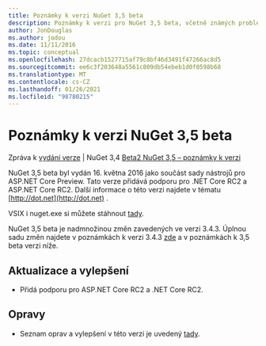 ```yaml
---
title: Poznámky k verzi NuGet 3,5 beta
description: Poznámky k verzi pro NuGet 3,5 beta, včetně známých problémů, oprav chyb, přidaných funkcí a chcete odeslat obecnou.
author: JonDouglas
ms.author: jodou
ms.date: 11/11/2016
ms.topic: conceptual
ms.openlocfilehash: 27dcacb1527715af79c8bf46d3491f47266ac8d5
ms.sourcegitcommit: ee6c3f203648a5561c809db54ebeb1d0f0598b68
ms.translationtype: MT
ms.contentlocale: cs-CZ
ms.lasthandoff: 01/26/2021
ms.locfileid: "98780215"
---
```

# <a name="nuget-35-beta-release-notes"></a>Poznámky k verzi NuGet 3,5 beta

Zpráva k [vydání verze](../release-notes/nuget-3.4.md)  |  NuGet 3,4 [Beta2 NuGet 3,5 – poznámky k verzi](../release-notes/nuget-3.5-Beta2.md)

NuGet 3,5 beta byl vydán 16. května 2016 jako součást sady nástrojů pro ASP.NET Core Preview. Tato verze přidává podporu pro .NET Core RC2 a ASP.NET Core RC2. Další informace o této verzi najdete v tématu [http://dot.net](http://dot.net) .

VSIX i nuget.exe si můžete stáhnout [tady](https://dist.nuget.org/index.html).

NuGet 3,5 beta je nadmnožinou změn zavedených ve verzi 3.4.3. Úplnou sadu změn najdete v poznámkách k verzi 3.4.3 [zde](https://github.com/NuGet/Home/issues?q=is%3Aissue+milestone%3A3.4.3+is%3Aclosed) a v poznámkách k 3,5 beta verzi níže.

## <a name="updates-and-improvements"></a>Aktualizace a vylepšení

* Přidá podporu pro ASP.NET Core RC2 a .NET Core RC2.

## <a name="fixes"></a>Opravy

* Seznam oprav a vylepšení v této verzi je uvedený [tady](https://github.com/NuGet/Home/issues?q=is%3Aissue+milestone%3A%223.5+Beta%22+is%3Aclosed).